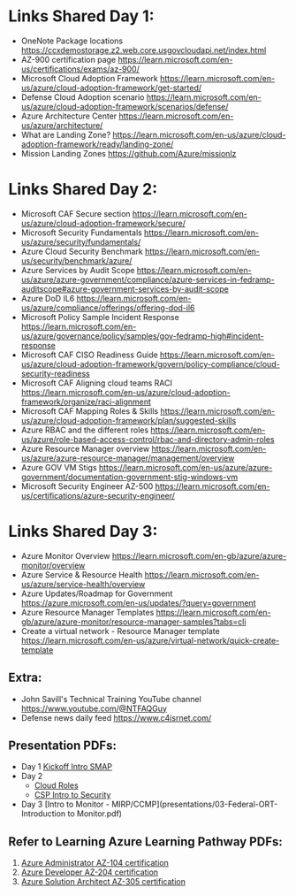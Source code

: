 # Links Shared Day 1:

- OneNote Package locations <https://ccxdemostorage.z2.web.core.usgovcloudapi.net/index.html>
- AZ-900 certification page <https://learn.microsoft.com/en-us/certifications/exams/az-900/>
- Microsoft Cloud Adoption Framework <https://learn.microsoft.com/en-us/azure/cloud-adoption-framework/get-started/>
- Defense Cloud Adoption scenario <https://learn.microsoft.com/en-us/azure/cloud-adoption-framework/scenarios/defense/>
- Azure Architecture Center <https://learn.microsoft.com/en-us/azure/architecture/>
- What are Landing Zone? <https://learn.microsoft.com/en-us/azure/cloud-adoption-framework/ready/landing-zone/>
- Mission Landing Zones <https://github.com/Azure/missionlz>

# Links Shared Day 2:
- Microsoft CAF Secure section https://learn.microsoft.com/en-us/azure/cloud-adoption-framework/secure/
- Microsoft Security Fundamentals https://learn.microsoft.com/en-us/azure/security/fundamentals/
- Azure Cloud Security Benchmark https://learn.microsoft.com/en-us/security/benchmark/azure/
- Azure Services by Audit Scope https://learn.microsoft.com/en-us/azure/azure-government/compliance/azure-services-in-fedramp-auditscope#azure-government-services-by-audit-scope
- Azure DoD IL6 https://learn.microsoft.com/en-us/azure/compliance/offerings/offering-dod-il6
- Microsoft Policy Sample Incident Response https://learn.microsoft.com/en-us/azure/governance/policy/samples/gov-fedramp-high#incident-response
- Microsoft CAF CISO Readiness Guide https://learn.microsoft.com/en-us/azure/cloud-adoption-framework/govern/policy-compliance/cloud-security-readiness
- Microsoft CAF Aligning cloud teams RACI https://learn.microsoft.com/en-us/azure/cloud-adoption-framework/organize/raci-alignment
- Microsoft CAF Mapping Roles & Skills https://learn.microsoft.com/en-us/azure/cloud-adoption-framework/plan/suggested-skills
- Azure RBAC and the different roles https://learn.microsoft.com/en-us/azure/role-based-access-control/rbac-and-directory-admin-roles
- Azure Resource Manager overview https://learn.microsoft.com/en-us/azure/azure-resource-manager/management/overview
- Azure GOV VM Stigs https://learn.microsoft.com/en-us/azure/azure-government/documentation-government-stig-windows-vm
- Microsoft Security Engineer AZ-500 https://learn.microsoft.com/en-us/certifications/azure-security-engineer/

# Links Shared Day 3:
- Azure Monitor Overview https://learn.microsoft.com/en-gb/azure/azure-monitor/overview
- Azure Service & Resource Health https://learn.microsoft.com/en-us/azure/service-health/overview
- Azure Updates/Roadmap for Government https://azure.microsoft.com/en-us/updates/?query=government
- Azure Resource Manager Templates https://learn.microsoft.com/en-gb/azure/azure-monitor/resource-manager-samples?tabs=cli
- Create a virtual network - Resource Manager template https://learn.microsoft.com/en-us/azure/virtual-network/quick-create-template

## Extra:
- John Savill's Technical Training YouTube channel <https://www.youtube.com/@NTFAQGuy>
- Defense news daily feed <https://www.c4isrnet.com/>

## Presentation PDFs:
- Day 1 [Kickoff Intro SMAP](presentations/01-Federal-ORT-Azure-Kickoff-Intro-SMAP.pdf)
- Day 2
  - [Cloud Roles](presentations/02-Federal-ORT-Azure-Cloud_Roles.pdf)
  - [CSP Intro to Security](presntations/04-Federal-ORT-Introduction-to-Security.pdf)
- Day 3 [Intro to Monitor - MIRP/CCMP](presentations/03-Federal-ORT-Introduction to Monitor.pdf)

## Refer to Learning Azure Learning Pathway PDFs:

1. [Azure Administrator AZ-104 certification](Pathway-Files/Azure-Administrator-AZ-104-Pathway.pdf)
2. [Azure Developer AZ-204 certification](Pathway-Files/Azure-Developer-AZ-204-Pathway.pdf)
3. [Azure Solution Architect AZ-305 certification](Pathway-Files/Azure-Solution-Architect-AZ-305-Pathway.pdf)
